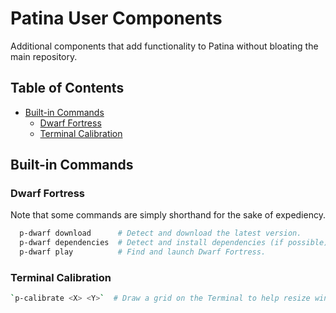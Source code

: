 # Patina User Components

Additional components that add functionality to Patina without bloating the main
repository.

## Table of Contents

- [Built-in Commands](#built-in-commands)
  - [Dwarf Fortress](#dwarf-fortress)
  - [Terminal Calibration](#terminal-calibration)

## Built-in Commands

### Dwarf Fortress

Note that some commands are simply shorthand for the sake of expediency.

```bash
  p-dwarf download      # Detect and download the latest version.
  p-dwarf dependencies  # Detect and install dependencies (if possible).
  p-dwarf play          # Find and launch Dwarf Fortress.
```

### Terminal Calibration

```bash
`p-calibrate <X> <Y>`  # Draw a grid on the Terminal to help resize window.
```
